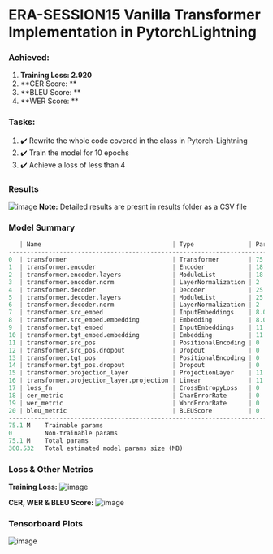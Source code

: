 # ERA-SESSION15 Vanilla Transformer Implementation in PytorchLightning

### Achieved:
1. **Training Loss: 2.920**
2. **CER Score: **
3. **BLEU Score: **
4. **WER Score: **

### Tasks:
1. :heavy_check_mark: Rewrite the whole code covered in the class in Pytorch-Lightning
2. :heavy_check_mark: Train the model for 10 epochs
3. :heavy_check_mark: Achieve a loss of less than 4

### Results
![image](https://github.com/RaviNaik/ERA-SESSION15/assets/23289802/686670d4-e142-498f-9329-ffc7a72da57f)
**Note:** Detailed results are presnt in results folder as a CSV file

### Model Summary
```python
   | Name                                    | Type               | Params
--------------------------------------------------------------------------------
0  | transformer                             | Transformer        | 75.1 M
1  | transformer.encoder                     | Encoder            | 18.9 M
2  | transformer.encoder.layers              | ModuleList         | 18.9 M
3  | transformer.encoder.norm                | LayerNormalization | 2     
4  | transformer.decoder                     | Decoder            | 25.2 M
5  | transformer.decoder.layers              | ModuleList         | 25.2 M
6  | transformer.decoder.norm                | LayerNormalization | 2     
7  | transformer.src_embed                   | InputEmbeddings    | 8.0 M 
8  | transformer.src_embed.embedding         | Embedding          | 8.0 M 
9  | transformer.tgt_embed                   | InputEmbeddings    | 11.5 M
10 | transformer.tgt_embed.embedding         | Embedding          | 11.5 M
11 | transformer.src_pos                     | PositionalEncoding | 0     
12 | transformer.src_pos.dropout             | Dropout            | 0     
13 | transformer.tgt_pos                     | PositionalEncoding | 0     
14 | transformer.tgt_pos.dropout             | Dropout            | 0     
15 | transformer.projection_layer            | ProjectionLayer    | 11.5 M
16 | transformer.projection_layer.projection | Linear             | 11.5 M
17 | loss_fn                                 | CrossEntropyLoss   | 0     
18 | cer_metric                              | CharErrorRate      | 0     
19 | wer_metric                              | WordErrorRate      | 0     
20 | bleu_metric                             | BLEUScore          | 0     
--------------------------------------------------------------------------------
75.1 M    Trainable params
0         Non-trainable params
75.1 M    Total params
300.532   Total estimated model params size (MB)
```
### Loss & Other Metrics
**Training Loss:**
![image](https://github.com/RaviNaik/ERA-SESSION15/assets/23289802/917bd1db-01c3-4f40-8c2a-47920648d717)

**CER, WER & BLEU Score:**
![image](https://github.com/RaviNaik/ERA-SESSION15/assets/23289802/ddff32f5-61e1-41db-903b-b8235e576c34)


### Tensorboard Plots 
![image](https://github.com/RaviNaik/ERA-SESSION15/assets/23289802/61517ac4-9abf-438e-93bd-cf16694a620a)
